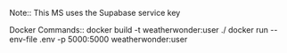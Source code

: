 Note::
This MS uses the Supabase service key

Docker Commands::
docker build -t weatherwonder:user ./
docker run --env-file .env -p 5000:5000 weatherwonder:user